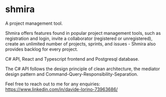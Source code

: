 # shmira
A project management tool.

Shmira offers features found in popular project management tools, such as registration and login, invite a collaborator (registered or unregistered), create an unlimited number of projects, sprints, and issues - Shmira also provides backlog for every project. 

C# API, React and Typescript frontend and Postgresql database.

The C# API follows the design principle of clean architecture, the mediator design pattern and Command-Query-Responsibility-Separation.

Feel free to reach out to me for any enquiries: https://www.linkedin.com/in/davide-lorino-73963686/
